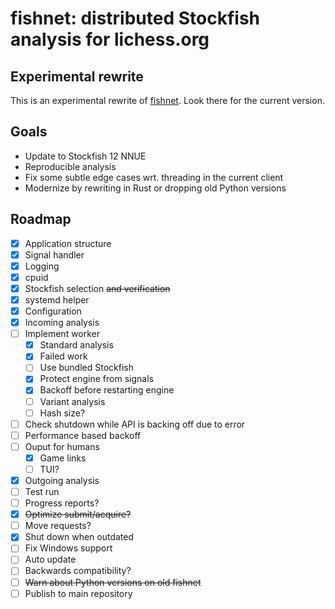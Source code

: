 fishnet: distributed Stockfish analysis for lichess.org
=======================================================

Experimental rewrite
--------------------

This is an experimental rewrite of [fishnet](https://github.com/niklasf/fishnet).
Look there for the current version.

Goals
-----

* Update to Stockfish 12 NNUE
* Reproducible analysis
* Fix some subtle edge cases wrt. threading in the current client
* Modernize by rewriting in Rust or dropping old Python versions

Roadmap
-------

* [x] Application structure
* [x] Signal handler
* [x] Logging
* [x] cpuid
* [x] Stockfish selection ~~and verification~~
* [x] systemd helper
* [x] Configuration
* [x] Incoming analysis
* [ ] Implement worker
  * [x] Standard analysis
  * [x] Failed work
  * [ ] Use bundled Stockfish
  * [x] Protect engine from signals
  * [x] Backoff before restarting engine
  * [ ] Variant analysis
  * [ ] Hash size?
* [ ] Check shutdown while API is backing off due to error
* [ ] Performance based backoff
* [ ] Ouput for humans
  * [x] Game links
  * [ ] TUI?
* [x] Outgoing analysis
* [ ] Test run
* [ ] Progress reports?
* [x] ~~Optimize submit/acquire?~~
* [ ] Move requests?
* [x] Shut down when outdated
* [ ] Fix Windows support
* [ ] Auto update
* [ ] Backwards compatibility?
* [ ] ~~Warn about Python versions on old fishnet~~
* [ ] Publish to main repository

